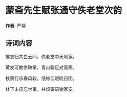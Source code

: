 # 蒙斋先生赋张通守佚老堂次韵

**作者**: 严粲

## 诗词内容

拂衣归共白云间，佚老堂中天地宽。

黄发可教供鞅掌，青山聊足对高寒。

杖藜行乐春风软，纸帐佳眠晓日团。

林下未应忘世事，并烦寄语谢家安。

